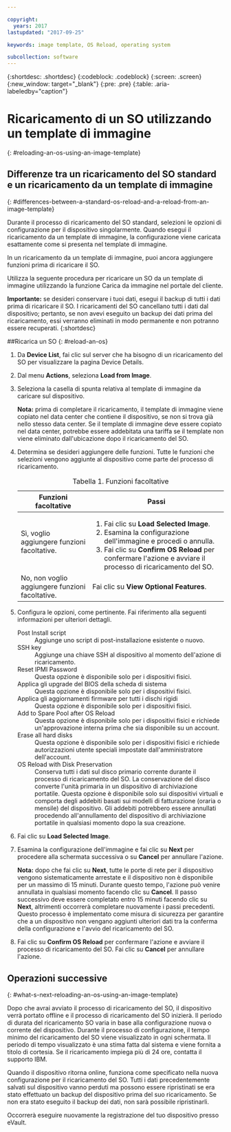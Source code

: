 ```yaml
---

copyright:
  years: 2017
lastupdated: "2017-09-25"

keywords: image template, OS Reload, operating system

subcollection: software
---
```


{:shortdesc: .shortdesc}
{:codeblock: .codeblock}
{:screen: .screen}
{:new_window: target="_blank"}
{:pre: .pre}
{:table: .aria-labeledby="caption"}

# Ricaricamento di un SO utilizzando un template di immagine
{: #reloading-an-os-using-an-image-template}

## Differenze tra un ricaricamento del SO standard e un ricaricamento da un template di immagine
{: #differences-between-a-standard-os-reload-and-a-reload-from-an-image-template}

Durante il processo di ricaricamento del SO standard, selezioni le opzioni di configurazione per il dispositivo singolarmente. Quando esegui il ricaricamento da un template di immagine, la configurazione viene caricata esattamente come si presenta nel template di immagine.

In un ricaricamento da un template di immagine, puoi ancora aggiungere funzioni prima di ricaricare il SO.

Utilizza la seguente procedura per ricaricare un SO da un template di immagine utilizzando la funzione Carica da immagine nel portale del cliente.

**Importante:** se desideri conservare i tuoi dati, esegui il backup di tutti i dati prima di ricaricare il SO. I ricaricamenti del SO cancellano tutti i dati dal dispositivo; pertanto, se non avevi eseguito un backup dei dati prima del ricaricamento, essi verranno eliminati in modo permanente e non potranno essere recuperati.
{:shortdesc}

##Ricarica un SO
{: #reload-an-os}

1. Da **Device List**, fai clic sul server che ha bisogno di un ricaricamento del SO per visualizzare la pagina Device Details.
2. Dal menu **Actions**, seleziona **Load from Image**.
3. Seleziona la casella di spunta relativa al template di immagine da caricare sul dispositivo.

   **Nota:** prima di completare il ricaricamento, il template di immagine viene copiato nel data center che contiene il dispositivo, se non si trova già nello stesso data center. Se il template di immagine deve essere copiato nel data center, potrebbe essere addebitata una tariffa se il template non viene eliminato dall'ubicazione dopo il ricaricamento del SO.

4. Determina se desideri aggiungere delle funzioni. Tutte le funzioni che selezioni vengono aggiunte al dispositivo come parte del processo di ricaricamento.

   <table>
   <CAPTION>Tabella 1. Funzioni facoltative</CAPTION>
   <THEAD>
   <TR>
   <th>Funzioni facoltative</th>
   <th>Passi</th>
   </TR>
   </THEAD>
   <TBODY>
   <tr>
   </tr>
   <tr>
   <td>Sì, voglio aggiungere funzioni facoltative.</td>
   <td>
   <ol>
   <li>Fai clic su <b>Load Selected Image</b>.</li>
   <li>Esamina la configurazione dell'immagine e procedi o annulla.</li>
   <li>Fai clic su <b>Confirm OS Reload</b> per confermare l'azione e avviare il processo di ricaricamento del SO.</li>
   </ol>
   </td>
   </tr>
   <tr>
   <td>No, non voglio aggiungere funzioni facoltative.</td>
   <td>Fai clic su <b>View Optional Features</b>.</td>
   </tr>
   </TBODY>
   </table>

5. Configura le opzioni, come pertinente. Fai riferimento alla seguenti informazioni per ulteriori dettagli.

   <dl>
   <dt>Post Install script</dt>
   <dd>Aggiunge uno script di post-installazione esistente o nuovo.</dd>
   <dt>SSH key</dt>
   <dd>Aggiunge una chiave SSH al dispositivo al momento dell'azione di ricaricamento.</dd>
   <dt>Reset IPMI Password</dt>
   <dd> Questa opzione è disponibile solo per i dispositivi fisici.</dd>
   <dt>Applica gli upgrade del BIOS della scheda di sistema</dt>
   <dd>Questa opzione è disponibile solo per i dispositivi fisici.</dd>
   <dt>Applica gli aggiornamenti firmware per tutti i dischi rigidi</dt>
   <dd>Questa opzione è disponibile solo per i dispositivi fisici.</dd>
   <dt>Add to Spare Pool after OS Reload</dt>
   <dd>Questa opzione è disponibile solo per i dispositivi fisici e richiede un'approvazione interna prima che sia disponibile su un account.</dd>
   <dt>Erase all hard disks</dt>
   <dd> Questa opzione è disponibile solo per i dispositivi fisici e richiede autorizzazioni utente speciali impostate dall'amministratore dell'account.</dd>
   <dt>OS Reload with Disk Preservation</dt>
   <dd>Conserva tutti i dati sul disco primario corrente durante il processo di ricaricamento del SO. La conservazione del disco converte l'unità primaria in un dispositivo di archiviazione portatile. Questa opzione è disponibile solo sui dispositivi virtuali e comporta degli addebiti basati sui modelli di fatturazione (oraria o mensile) del dispositivo. Gli addebiti potrebbero essere annullati procedendo all'annullamento del dispositivo di archiviazione portatile in qualsiasi momento dopo la sua creazione.</dd>
   </dl>

6. Fai clic su **Load Selected Image**.

7. Esamina la configurazione dell'immagine e fai clic su **Next** per procedere alla schermata successiva o su **Cancel** per annullare l'azione.

   **Nota:** dopo che fai clic su **Next**, tutte le porte di rete per il dispositivo vengono sistematicamente arrestate e il dispositivo non è disponibile per un massimo di 15 minuti. Durante questo tempo, l'azione può venire annullata in qualsiasi momento facendo clic su **Cancel**. Il passo successivo deve essere completato entro 15 minuti facendo clic su **Next**, altrimenti occorrerà completare nuovamente i passi precedenti. Questo processo è implementato come misura di sicurezza per garantire che a un dispositivo non vengano aggiunti ulteriori dati tra la conferma della configurazione e l'avvio del ricaricamento del SO.

8. Fai clic su **Confirm OS Reload** per confermare l'azione e avviare il processo di ricaricamento del SO. Fai clic su **Cancel** per annullare l'azione.

## Operazioni successive
{: #what-s-next-reloading-an-os-using-an-image-template}

Dopo che avrai avviato il processo di ricaricamento del SO, il dispositivo verrà portato offline e il processo di ricaricamento del SO inizierà.
Il periodo di durata del ricaricamento SO varia in base alla configurazione nuova o corrente del dispositivo.
Durante il processo di configurazione, il tempo minimo del ricaricamento del SO viene visualizzato in ogni schermata.
Il periodo di tempo visualizzato è una stima fatta dal sistema e viene fornita a titolo di cortesia. Se il ricaricamento impiega più di 24 ore, contatta il supporto IBM.

Quando il dispositivo ritorna online, funziona come specificato nella nuova configurazione per il ricaricamento del SO. Tutti i dati precedentemente salvati sul dispositivo vanno perduti ma possono essere ripristinati se era stato effettuato un backup del dispositivo prima del suo ricaricamento. Se non era stato eseguito il backup dei dati, non sarà possibile ripristinarli.

Occorrerà eseguire nuovamente la registrazione del tuo dispositivo presso eVault.
